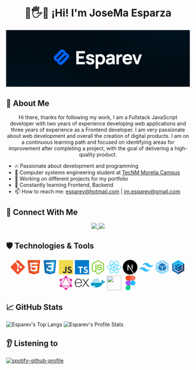 <h1 align="center">👋🖐👋 ¡Hi! I'm JoseMa Esparza</h1>

<img src="https://github.com/esparev/esparev/blob/main/github-cover.png?raw=true" />

## 👤 About Me
<p align="center">Hi there, thanks for following my work, I am a Fullstack JavaScript developer with two years of experience developing web applications and three years of experience as a Frontend developer. I am very passionate about web development and overall the creation of digital products. I am on a continuous learning path and focused on identifying areas for improvement after completing a project, with the goal of delivering a high-quality product.</p>

- 🔥 Passionate about development and programming
- 🔭 Computer systems engineering student at [TecNM Morelia Campus](https://www.morelia.tecnm.mx/)
- 🚀 Working on different projects for my portfolio
- 🧠 Constantly learning Frontend, Backend
- 📫 How to reach me: esparev@hotmail.com | jm.esparev@gmail.com

## 📱 Connect With Me
<div align="center">
  <a href="https://linkedin.com/in/esparev">
    <img src="https://img.shields.io/badge/linkedin-0A66C2?style=for-the-badge&logo=linkedin&logoColor=white" />
  </a>
  <a href="https://instagram.com/esparev.dev">
    <img src="https://img.shields.io/badge/instagram-CF0078?style=for-the-badge&logo=instagram&logoColor=white" />
  </a>
</div>
  
## 🛡 Technologies & Tools
<div align="center">
  <img src="https://raw.githubusercontent.com/devicons/devicon/master/icons/git/git-original.svg" width="40" height="40" />
  <img src="https://raw.githubusercontent.com/devicons/devicon/master/icons/html5/html5-original.svg" width="40" height="40" />
  <img src="https://raw.githubusercontent.com/devicons/devicon/master/icons/css3/css3-original.svg" width="40" height="40" />
  <img src="https://raw.githubusercontent.com/devicons/devicon/master/icons/javascript/javascript-original.svg" width="40" height="40" />
  <img src="https://raw.githubusercontent.com/devicons/devicon/master/icons/typescript/typescript-original.svg" width="40" height="40" />
  <img src="https://raw.githubusercontent.com/devicons/devicon/master/icons/nodejs/nodejs-original.svg" width="40" height="40" />
  <img src="https://raw.githubusercontent.com/devicons/devicon/master/icons/react/react-original.svg" width="40" height="40" />
  <img src="https://raw.githubusercontent.com/devicons/devicon/master/icons/nextjs/nextjs-original.svg" width="40" height="40" />
  <img src="https://raw.githubusercontent.com/devicons/devicon/master/icons/tailwindcss/tailwindcss-plain.svg" width="40" height="40" />
  <img src="https://raw.githubusercontent.com/devicons/devicon/master/icons/webpack/webpack-original.svg" width="40" height="40" />
  <img src="https://raw.githubusercontent.com/devicons/devicon/master/icons/sequelize/sequelize-original.svg" width="40" height="40" />
  <img src="https://raw.githubusercontent.com/devicons/devicon/master/icons/graphql/graphql-plain.svg" width="40" height="40" />
  <img src="https://raw.githubusercontent.com/devicons/devicon/master/icons/express/express-original.svg" width="40" height="40" />
  <img src="https://raw.githubusercontent.com/devicons/devicon/master/icons/docker/docker-plain.svg" width="40" height="40" />
  <img src="https://raw.githubusercontent.com/bablubambal/All_logo_and_pictures/main/databases/postgresql.svg" width="40" height="40" />
  <img src="https://raw.githubusercontent.com/devicons/devicon/master/icons/figma/figma-original.svg" width="40" height="40" />
</div>

## 📈 GitHub Stats

<a><img src="https://github-readme-stats.vercel.app/api/top-langs/?username=esparev&langs_count=10&theme=dark&layout=compact&hide=java,c%2B%2B,shell,starlark,cmake,ruby,objective-c,objective-c%2B%2B" height="200" alt="Esparev's Top Langs" /></a>
<a><img src="https://github-readme-stats.vercel.app/api?username=esparev&show_icons=true&theme=dark&include_all_commits=true" height="200" alt="Esparev's Profile Stats" /></a>

## 👂 Listening to
[![spotify-github-profile](https://spotify-github-profile.vercel.app/api/view?uid=12149843774&cover_image=true&theme=natemoo-re&show_offline=true&background_color=121212&bar_color_cover=false&bar_color=0080ff)](https://github.com/kittinan/spotify-github-profile)
